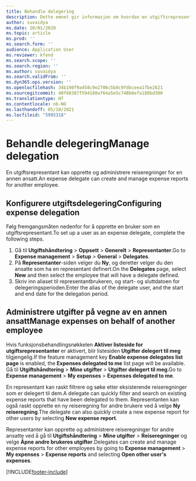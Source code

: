 ```yaml
---
title: Behandle delegering
description: Dette emnet gir informasjon om hvordan en utgiftsrepresentant kan opprette og administrere reiseregninger for en annen ansatt.
author: suvaidya
ms.date: 10/01/2020
ms.topic: article
ms.prod: ''
ms.search.form: ''
audience: Application User
ms.reviewer: kfend
ms.search.scope: ''
ms.search.region: ''
ms.author: suvaidya
ms.search.validFrom: ''
ms.dyn365.ops.version: ''
ms.openlocfilehash: 34b190f9a458c9e2706c5b8c9fdbceea1fbe2621
ms.sourcegitcommit: 40f68387f594180af64a5e5c748b6efa188bd300
ms.translationtype: HT
ms.contentlocale: nb-NO
ms.lasthandoff: 05/10/2021
ms.locfileid: "5995318"
---
```

# <a name="manage-delegation"></a><span data-ttu-id="dcdc4-103">Behandle delegering</span><span class="sxs-lookup"><span data-stu-id="dcdc4-103">Manage delegation</span></span>
<span data-ttu-id="dcdc4-104">En utgiftsrepresentant kan opprette og administrere reiseregninger for en annen ansatt.</span><span class="sxs-lookup"><span data-stu-id="dcdc4-104">An expense delegate can create and manage expense reports for another employee.</span></span>

## <a name="configuring-expense-delegation"></a><span data-ttu-id="dcdc4-105">Konfigurere utgiftsdelegering</span><span class="sxs-lookup"><span data-stu-id="dcdc4-105">Configuring expense delegation</span></span>

<span data-ttu-id="dcdc4-106">Følg fremgangsmåten nedenfor for å opprette en bruker som en utgiftsrepresentant.</span><span class="sxs-lookup"><span data-stu-id="dcdc4-106">To set up a user as an expense delegate, complete the following steps.</span></span> 
1. <span data-ttu-id="dcdc4-107">Gå til **Utgiftshåndtering** > **Oppsett** > **Generelt** > **Representanter**.</span><span class="sxs-lookup"><span data-stu-id="dcdc4-107">Go to **Expense management** > **Setup** > **General** > **Delegates**.</span></span> 
2. <span data-ttu-id="dcdc4-108">På **Representanter**-siden velger du **Ny**, og deretter velger du den ansatte som ha en representant definert.</span><span class="sxs-lookup"><span data-stu-id="dcdc4-108">On the **Delegates** page, select **New** and then select the employee that will have a delegate defined.</span></span> 
3. <span data-ttu-id="dcdc4-109">Skriv inn aliaset til representantbrukeren, og start- og sluttdatoen for delegeringsperioden.</span><span class="sxs-lookup"><span data-stu-id="dcdc4-109">Enter the alias of the delegate user, and the start and end date for the delegation period.</span></span>

## <a name="manage-expenses-on-behalf-of-another-employee"></a><span data-ttu-id="dcdc4-110">Administrere utgifter på vegne av en annen ansatt</span><span class="sxs-lookup"><span data-stu-id="dcdc4-110">Manage expenses on behalf of another employee</span></span>

<span data-ttu-id="dcdc4-111">Hvis funksjonsbehandlingsnøkkelen **Aktiver listeside for utgiftsrepresentanter** er aktivert, blir listesiden **Utgifter delegert til meg** tilgjengelig.</span><span class="sxs-lookup"><span data-stu-id="dcdc4-111">If the feature management key **Enable expense delegates list page** is enabled, the **Expenses delegated to me** list page will be available.</span></span> <span data-ttu-id="dcdc4-112">Gå til **Utgiftshåndtering** > **Mine utgifter** > **Utgifter delegert til meg**.</span><span class="sxs-lookup"><span data-stu-id="dcdc4-112">Go to **Expense management** > **My expenses** > **Expenses delegated to me**.</span></span>

<span data-ttu-id="dcdc4-113">En representant kan raskt filtrere og søke etter eksisterende reiseregninger som er delegert til dem.</span><span class="sxs-lookup"><span data-stu-id="dcdc4-113">A delegate can quickly filter and search on existing expense reports that have been delegated to them.</span></span> <span data-ttu-id="dcdc4-114">Representanten kan også raskt opprette en ny reiseregning for andre brukere ved å velge **Ny reiseregning**.</span><span class="sxs-lookup"><span data-stu-id="dcdc4-114">The delegate can also quickly create a new expense report for other users by selecting **New expense report**.</span></span>

<span data-ttu-id="dcdc4-115">Representanter kan opprette og administrere reiseregninger for andre ansatte ved å gå til **Utgiftshåndtering** > **Mine utgifter** > **Reiseregninger** og velge **Åpne andre brukeres utgifter**.</span><span class="sxs-lookup"><span data-stu-id="dcdc4-115">Delegates can create and manage expense reports for other employees by going to **Expense management** > **My expenses** > **Expense reports** and selecting **Open other user's expenses**.</span></span>


[!INCLUDE[footer-include](../includes/footer-banner.md)]